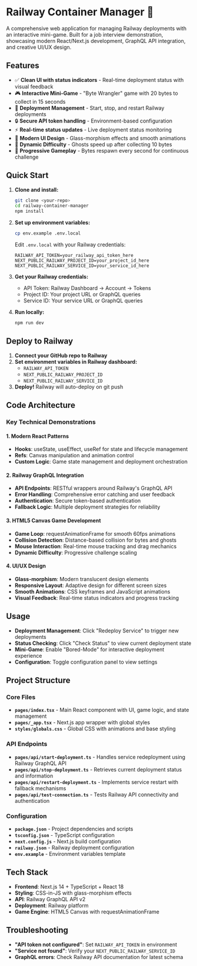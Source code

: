 # Railway Container Manager 🚀

A comprehensive web application for managing Railway deployments with an interactive mini-game. Built for a job interview demonstration, showcasing modern React/Next.js development, GraphQL API integration, and creative UI/UX design.

## Features

- ✅ **Clean UI with status indicators** - Real-time deployment status with visual feedback
- 🎮 **Interactive Mini-Game** - "Byte Wrangler" game with 20 bytes to collect in 15 seconds
- 🔄 **Deployment Management** - Start, stop, and restart Railway deployments
- 🔒 **Secure API token handling** - Environment-based configuration
- ⚡ **Real-time status updates** - Live deployment status monitoring
- 🎨 **Modern UI Design** - Glass-morphism effects and smooth animations
- 👻 **Dynamic Difficulty** - Ghosts speed up after collecting 10 bytes
- 🎯 **Progressive Gameplay** - Bytes respawn every second for continuous challenge

## Quick Start

1. **Clone and install:**
   ```bash
   git clone <your-repo>
   cd railway-container-manager
   npm install
   ```

2. **Set up environment variables:**
   ```bash
   cp env.example .env.local
   ```
   
   Edit `.env.local` with your Railway credentials:
   ```
   RAILWAY_API_TOKEN=your_railway_api_token_here
   NEXT_PUBLIC_RAILWAY_PROJECT_ID=your_project_id_here
   NEXT_PUBLIC_RAILWAY_SERVICE_ID=your_service_id_here
   ```

3. **Get your Railway credentials:**
   - API Token: Railway Dashboard → Account → Tokens
   - Project ID: Your project URL or GraphQL queries
   - Service ID: Your service URL or GraphQL queries

4. **Run locally:**
   ```bash
   npm run dev
   ```

## Deploy to Railway

1. **Connect your GitHub repo to Railway**
2. **Set environment variables in Railway dashboard:**
   - `RAILWAY_API_TOKEN`
   - `NEXT_PUBLIC_RAILWAY_PROJECT_ID` 
   - `NEXT_PUBLIC_RAILWAY_SERVICE_ID`
3. **Deploy!** Railway will auto-deploy on git push

## Code Architecture

### Key Technical Demonstrations

#### 1. **Modern React Patterns**
- **Hooks**: useState, useEffect, useRef for state and lifecycle management
- **Refs**: Canvas manipulation and animation control
- **Custom Logic**: Game state management and deployment orchestration

#### 2. **Railway GraphQL Integration**
- **API Endpoints**: RESTful wrappers around Railway's GraphQL API
- **Error Handling**: Comprehensive error catching and user feedback
- **Authentication**: Secure token-based authentication
- **Fallback Logic**: Multiple deployment strategies for reliability

#### 3. **HTML5 Canvas Game Development**
- **Game Loop**: requestAnimationFrame for smooth 60fps animations
- **Collision Detection**: Distance-based collision for bytes and ghosts
- **Mouse Interaction**: Real-time mouse tracking and drag mechanics
- **Dynamic Difficulty**: Progressive challenge scaling

#### 4. **UI/UX Design**
- **Glass-morphism**: Modern translucent design elements
- **Responsive Layout**: Adaptive design for different screen sizes
- **Smooth Animations**: CSS keyframes and JavaScript animations
- **Visual Feedback**: Real-time status indicators and progress tracking

## Usage

- **Deployment Management**: Click "Redeploy Service" to trigger new deployments
- **Status Checking**: Click "Check Status" to view current deployment state
- **Mini-Game**: Enable "Bored-Mode" for interactive deployment experience
- **Configuration**: Toggle configuration panel to view settings

## Project Structure

### Core Files
- **`pages/index.tsx`** - Main React component with UI, game logic, and state management
- **`pages/_app.tsx`** - Next.js app wrapper with global styles
- **`styles/globals.css`** - Global CSS with animations and base styling

### API Endpoints
- **`pages/api/start-deployment.ts`** - Handles service redeployment using Railway GraphQL API
- **`pages/api/stop-deployment.ts`** - Retrieves current deployment status and information
- **`pages/api/restart-deployment.ts`** - Implements service restart with fallback mechanisms
- **`pages/api/test-connection.ts`** - Tests Railway API connectivity and authentication

### Configuration
- **`package.json`** - Project dependencies and scripts
- **`tsconfig.json`** - TypeScript configuration
- **`next.config.js`** - Next.js build configuration
- **`railway.json`** - Railway deployment configuration
- **`env.example`** - Environment variables template

## Tech Stack

- **Frontend**: Next.js 14 + TypeScript + React 18
- **Styling**: CSS-in-JS with glass-morphism effects
- **API**: Railway GraphQL API v2
- **Deployment**: Railway platform
- **Game Engine**: HTML5 Canvas with requestAnimationFrame

## Troubleshooting

- **"API token not configured"**: Set `RAILWAY_API_TOKEN` in environment
- **"Service not found"**: Verify your `NEXT_PUBLIC_RAILWAY_SERVICE_ID`
- **GraphQL errors**: Check Railway API documentation for latest schema




